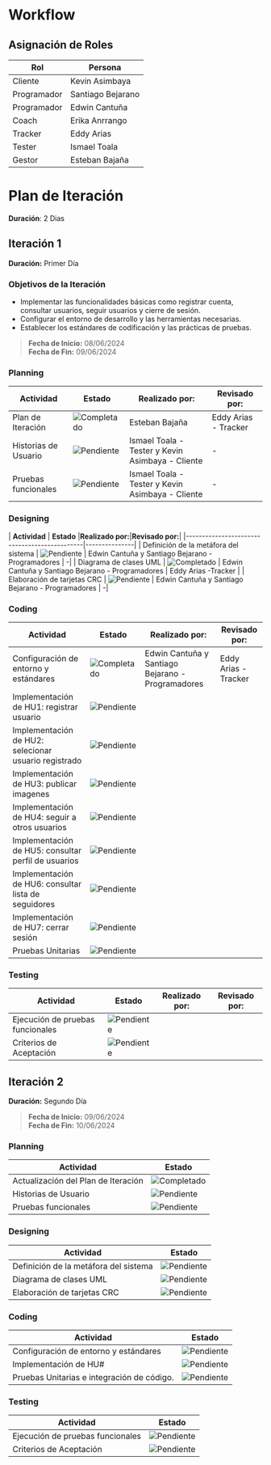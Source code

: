 #  Workflow
## Asignación de Roles 

| Rol          | Persona             |
|--------------|---------------------|
| Cliente      | Kevin Asimbaya      |
| Programador  | Santiago Bejarano   |
| Programador  | Edwin Cantuña       |
| Coach        | Erika Anrrango      |
| Tracker      | Eddy Arias          |
| Tester       | Ismael Toala        |
| Gestor       | Esteban Bajaña      |

# Plan de Iteración
**Duración**: 2 Dias

## Iteración 1
**Duración:** Primer Día  
### Objetivos de la Iteración
- Implementar las funcionalidades básicas como registrar cuenta, consultar usuarios, seguir usuarios y cierre de sesión.
- Configurar el entorno de desarrollo y las herramientas necesarias.
- Establecer los estándares de codificación y las prácticas de pruebas.
> **Fecha de Inicio:** 08/06/2024  
> **Fecha de Fin:** 09/06/2024  

### Planning
| **Actividad**                                | **Estado**    |**Realizado por:**|**Revisado por:**| 
|----------------------------------------------|---------------|---------------|-----------------|
| Plan de Iteración                            | ![Completado](https://img.shields.io/badge/estado-completado-green) | Esteban Bajaña |Eddy Arias - Tracker |
| Historias de Usuario                         | ![Pendiente](https://img.shields.io/badge/estado-pendiente-red)  | Ismael Toala - Tester y Kevin Asimbaya - Cliente | -|
| Pruebas funcionales                          | ![Pendiente](https://img.shields.io/badge/estado-pendiente-red)  | Ismael Toala - Tester y Kevin Asimbaya - Cliente | -|

### Designing
| **Actividad**                                | **Estado**    |**Realizado por:**|**Revisado por:**| 
|----------------------------------------------|---------------|
| Definición de la metáfora del sistema        | ![Pendiente](https://img.shields.io/badge/estado-pendiente-red)  | Edwin Cantuña y Santiago Bejarano - Programadores | -|
| Diagrama de clases UML                       | ![Completado](https://img.shields.io/badge/estado-completado-green)  |  Edwin Cantuña y Santiago Bejarano - Programadores | Eddy Arias -Tracker |
| Elaboración de tarjetas CRC                  | ![Pendiente](https://img.shields.io/badge/estado-pendiente-red)  | Edwin Cantuña y Santiago Bejarano - Programadores | -|

### Coding
| **Actividad**                                | **Estado**    |**Realizado por:**|**Revisado por:**| 
|----------------------------------------------|---------------|---------------|-----------------|
| Configuración de entorno y estándares        | ![Completado](https://img.shields.io/badge/estado-completado-green)  |Edwin Cantuña y Santiago Bejarano - Programadores | Eddy Arias -Tracker |
| Implementación de HU1: registrar usuario  | ![Pendiente](https://img.shields.io/badge/estado-pendiente-red)  |
| Implementación de HU2: selecionar usuario registrado  | ![Pendiente](https://img.shields.io/badge/estado-pendiente-red)  |
| Implementación de HU3: publicar imagenes  | ![Pendiente](https://img.shields.io/badge/estado-pendiente-red)  |
| Implementación de HU4: seguir a otros usuarios  | ![Pendiente](https://img.shields.io/badge/estado-pendiente-red)  |
| Implementación de HU5: consultar perfil de usuarios  | ![Pendiente](https://img.shields.io/badge/estado-pendiente-red)  |
| Implementación de HU6: consultar lista de seguidores | ![Pendiente](https://img.shields.io/badge/estado-pendiente-red)  |
| Implementación de HU7: cerrar sesión  | ![Pendiente](https://img.shields.io/badge/estado-pendiente-red)  |
| Pruebas Unitarias                            | ![Pendiente](https://img.shields.io/badge/estado-pendiente-red)  |

### Testing
| **Actividad**                                | **Estado**    |**Realizado por:**|**Revisado por:**| 
|----------------------------------------------|---------------|---------------|-----------------|
| Ejecución de pruebas funcionales             | ![Pendiente](https://img.shields.io/badge/estado-pendiente-red)  |
| Criterios de Aceptación                      | ![Pendiente](https://img.shields.io/badge/estado-pendiente-red)  |


## Iteración 2
**Duración:** Segundo Día
> **Fecha de Inicio:** 09/06/2024  
> **Fecha de Fin:** 10/06/2024  

### Planning
| **Actividad**                                | **Estado**    |
|----------------------------------------------|---------------|
| Actualización del Plan de Iteración          | ![Completado](https://img.shields.io/badge/estado-completado-green) |
| Historias de Usuario                         | ![Pendiente](https://img.shields.io/badge/estado-pendiente-red)  |
| Pruebas funcionales                          | ![Pendiente](https://img.shields.io/badge/estado-pendiente-red)  |

### Designing
| **Actividad**                                | **Estado**    |
|----------------------------------------------|---------------|
| Definición de la metáfora del sistema        | ![Pendiente](https://img.shields.io/badge/estado-pendiente-red)  |
| Diagrama de clases UML                       | ![Pendiente](https://img.shields.io/badge/estado-pendiente-red)  |
| Elaboración de tarjetas CRC                  | ![Pendiente](https://img.shields.io/badge/estado-pendiente-red)  |

### Coding
| **Actividad**                                | **Estado**    |
|----------------------------------------------|---------------|
| Configuración de entorno y estándares        | ![Pendiente](https://img.shields.io/badge/estado-pendiente-red)  |
| Implementación de HU#  | ![Pendiente](https://img.shields.io/badge/estado-pendiente-red)  |
| Pruebas Unitarias e integración de código.   | ![Pendiente](https://img.shields.io/badge/estado-pendiente-red)  |

### Testing
| **Actividad**                                | **Estado**    |
|----------------------------------------------|---------------|
| Ejecución de pruebas funcionales             | ![Pendiente](https://img.shields.io/badge/estado-pendiente-red)  |
| Criterios de Aceptación                      | ![Pendiente](https://img.shields.io/badge/estado-pendiente-red)  |




